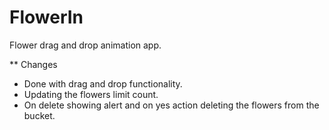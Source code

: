 # FlowerIn
Flower drag and drop animation app. 

** Changes 
- Done with drag and drop functionality.
- Updating the flowers limit count.
- On delete showing alert and on yes action deleting the flowers from the bucket. 
